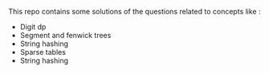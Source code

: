 This repo contains some solutions of the questions related to concepts like : </br>

* Digit dp
* Segment and fenwick trees
* String hashing
* Sparse tables
* String hashing
  
